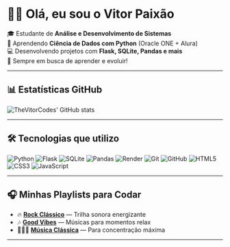 # 👋🏼 Olá, eu sou o Vitor Paixão

🎓 Estudante de **Análise e Desenvolvimento de Sistemas**  
🔬 Aprendendo **Ciência de Dados com Python** (Oracle ONE + Alura)  
💻 Desenvolvendo projetos com **Flask, SQLite, Pandas e mais**  
🚀 Sempre em busca de aprender e evoluir!

---

## 📊 Estatísticas GitHub

![TheVitorCodes' GitHub stats](https://github-readme-stats.vercel.app/api?username=TheVitorCodes&show_icons=true&theme=aura)

---

## 🛠️ Tecnologias que utilizo

![Python](https://img.shields.io/badge/Python-3776AB?style=for-the-badge&logo=python&logoColor=white)
![Flask](https://img.shields.io/badge/Flask-000000?style=for-the-badge&logo=flask&logoColor=white)
![SQLite](https://img.shields.io/badge/SQLite-07405E?style=for-the-badge&logo=sqlite&logoColor=white)
![Pandas](https://img.shields.io/badge/Pandas-150458?style=for-the-badge&logo=pandas&logoColor=white)
![Render](https://img.shields.io/badge/Render-46E3B7?style=for-the-badge&logo=render&logoColor=000)
![Git](https://img.shields.io/badge/Git-F05032?style=for-the-badge&logo=git&logoColor=white)
![GitHub](https://img.shields.io/badge/GitHub-181717?style=for-the-badge&logo=github&logoColor=white)
![HTML5](https://img.shields.io/badge/HTML5-E34F26?style=for-the-badge&logo=html5&logoColor=white)
![CSS3](https://img.shields.io/badge/CSS3-1572B6?style=for-the-badge&logo=css3&logoColor=white)
![JavaScript](https://img.shields.io/badge/JavaScript-F7DF1E?style=for-the-badge&logo=javascript&logoColor=black)

---

## 🎧 Minhas Playlists para Codar

- 🔥 [**Rock Clássico**](https://open.spotify.com/playlist/2X3PN3AqDXbDaxta5hNAbB) — Trilha sonora energizante  
- 🎶 [**Good Vibes**](https://open.spotify.com/playlist/5Dvk5C1IblALLuAtlTfb82) — Músicas para momentos relax  
- 🧘🏻‍♂️ [**Música Clássica**](https://open.spotify.com/playlist/1kGtBpJnR0bPWX4JXi5wUo) — Para concentração máxima

---
